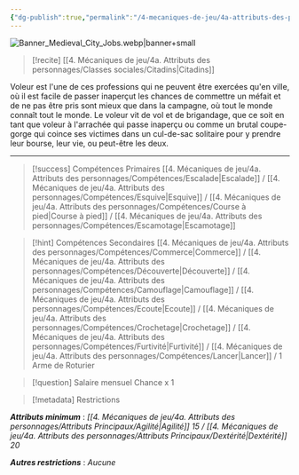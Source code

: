 ```yaml
---
{"dg-publish":true,"permalink":"/4-mecaniques-de-jeu/4a-attributs-des-personnages/metiers/voleur/"}
---
```


![Banner_Medieval_City_Jobs.webp|banner+small](/img/user/Z.%20Ressources/Banner_Medieval_City_Jobs.webp)

>[!recite] [[4. Mécaniques de jeu/4a. Attributs des personnages/Classes sociales/Citadins\|Citadins]]

Voleur est l'une de ces professions qui ne peuvent être exercées qu'en ville, où il est facile de passer inaperçut les chances de commettre un méfait et de ne pas être pris sont mieux que dans la campagne, où tout le monde connaît tout le monde. Le voleur vit de vol et de brigandage, que ce soit en tant que voleur à l'arrachée qui passe inaperçu ou comme un brutal coupe-gorge qui coince ses victimes dans un cul-de-sac solitaire pour y prendre leur bourse, leur vie, ou peut-être les deux.

---

>[!success] Compétences Primaires
> [[4. Mécaniques de jeu/4a. Attributs des personnages/Compétences/Escalade\|Escalade]] / [[4. Mécaniques de jeu/4a. Attributs des personnages/Compétences/Esquive\|Esquive]] / [[4. Mécaniques de jeu/4a. Attributs des personnages/Compétences/Course à pied\|Course à pied]] / [[4. Mécaniques de jeu/4a. Attributs des personnages/Compétences/Escamotage\|Escamotage]] 

>[!hint] Compétences Secondaires
> [[4. Mécaniques de jeu/4a. Attributs des personnages/Compétences/Commerce\|Commerce]] / [[4. Mécaniques de jeu/4a. Attributs des personnages/Compétences/Découverte\|Découverte]] / [[4. Mécaniques de jeu/4a. Attributs des personnages/Compétences/Camouflage\|Camouflage]] / [[4. Mécaniques de jeu/4a. Attributs des personnages/Compétences/Ecoute\|Ecoute]] / [[4. Mécaniques de jeu/4a. Attributs des personnages/Compétences/Crochetage\|Crochetage]] / [[4. Mécaniques de jeu/4a. Attributs des personnages/Compétences/Furtivité\|Furtivité]] / [[4. Mécaniques de jeu/4a. Attributs des personnages/Compétences/Lancer\|Lancer]] / 1 Arme de Roturier 

>[!question] Salaire mensuel 
> Chance x 1

>[!metadata] Restrictions

***Attributs minimum*** : *[[4. Mécaniques de jeu/4a. Attributs des personnages/Attributs Principaux/Agilité\|Agilité]] 15 / [[4. Mécaniques de jeu/4a. Attributs des personnages/Attributs Principaux/Dextérité\|Dextérité]] 20*

***Autres restrictions*** : *Aucune*
